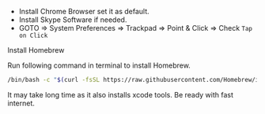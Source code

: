 - Install Chrome Browser set it as default.
- Install Skype Software if needed.
- GOTO => System Preferences => Trackpad => Point & Click => Check `Tap on Click`


Install Homebrew

Run following command in terminal to install Homebrew.

```bash
/bin/bash -c "$(curl -fsSL https://raw.githubusercontent.com/Homebrew/install/HEAD/install.sh)"
```

It may take long time as it also installs xcode tools. Be ready with fast internet.
